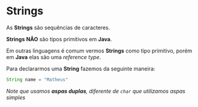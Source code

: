 # Strings

As **Strings** são sequências de caracteres.

**Strings** **NÃO** são tipos primitivos em **Java**.

Em outras linguagens é comum vermos **Strings** como tipo primitivo, porém em **Java** elas são uma *reference type*.

Para declararmos uma **String** fazemos da seguinte maneira:

```Java
String name = "Matheus"
```

*Note que usamos **aspas duplas**, diferente de `char` que utilizamos aspas simples*
